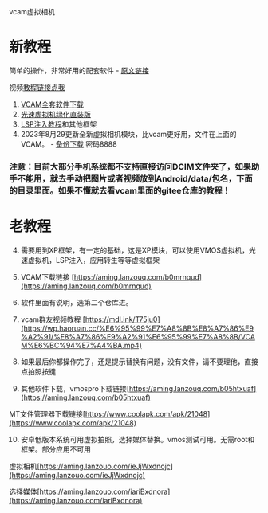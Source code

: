 vcam虚拟相机

# 新教程

简单的操作，非常好用的配套软件 - [原文链接](https://mp.weixin.qq.com/s?__biz=Mzg4NTgwNjkyOA==&mid=2247484373&idx=1&sn=9249da497ff140fc38f3462dac7b52f3&chksm=cfa201eaf8d588fc123682f207310846d204a34583643cdc1d15a1570569561be173965d48cf#rd)

视频[教程链接点我](https://wp.haoruan.cc/%E6%95%99%E7%A8%8B%E8%A7%86%E9%A2%91/%E8%A7%86%E9%A2%91%E6%95%99%E7%A8%8B/VCAM%E6%BC%94%E7%A4%BA.mp4)

1. [VCAM全套软件下载](https://aming.lanzouv.com/b0mrnqud)
2. [光速虚拟机绿化直装版](https://www.123pan.com/s/BXT9-6iMmH)
3. [LSP注入教程](https://wk.haoruan.cc/%E7%9F%A5%E8%AF%86%E5%BA%93/%E5%AE%89%E5%8D%93%E6%A1%86%E6%9E%B6%E7%A5%9E%E5%99%A8)和其他框架
4. 2023年8月29更新全新虚拟相机模块，比vcam更好用，文件在上面的VCAM。 - [备份下载](https://wwi.lanzoup.com/b00w9xmcj) 密码8888

### 注意：目前大部分手机系统都不支持直接访问DCIM文件夹了，如果助手不能用，就去手动把图片或者视频放到Android/data/包名，下面的目录里面。如果不懂就去看vcam里面的gitee仓库的教程！

# 老教程

4. 需要用到XP框架，有一定的基础，这是XP模块，可以使用VMOS虚拟机，光速虚拟机，LSP注入，应用转生等等虚拟框架

5. VCAM下载链接 [https://aming.lanzouq.com/b0mrnqud](https://aming.lanzouq.com/b0mrnqud)

6. 软件里面有说明，选第二个仓库进。

7. vcam群友视频教程 [https://mdl.ink/T75ju0](https://wp.haoruan.cc/%E6%95%99%E7%A8%8B%E8%A7%86%E9%A2%91/%E8%A7%86%E9%A2%91%E6%95%99%E7%A8%8B/VCAM%E6%BC%94%E7%A4%BA.mp4)

8. 如果最后你都操作完了，还是提示替换有问题，没有文件，请不要理他，直接点拍照按键

9. 其他软件下载，vmospro下载链接[https://aming.lanzouq.com/b05htxuaf](https://aming.lanzouq.com/b05htxuaf)

  MT文件管理器下载链接[https://www.coolapk.com/apk/21048](https://www.coolapk.com/apk/21048)

10. 安卓低版本系统可用虚拟拍照，选择媒体替换。vmos测试可用。无需root和框架。部分应用不可用

  虚拟相机[https://aming.lanzouo.com/ieJjWxdnojc](https://aming.lanzouo.com/ieJjWxdnojc)

  选择媒体[https://aming.lanzouo.com/iariBxdnora](https://aming.lanzouo.com/iariBxdnora)

